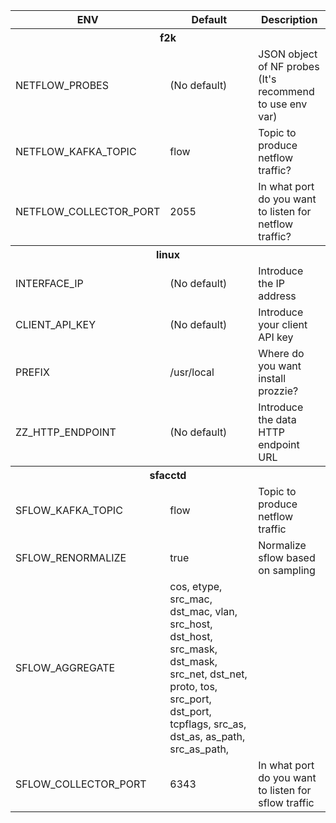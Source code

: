 <table><tr><th>ENV</th><th>Default</th><th>Description</th></tr>
<tr><th colspan="3" align="center">f2k</th></tr>
<tr><td>NETFLOW_PROBES</td><td>(No default)</td><td>JSON object of NF probes (It's recommend to use env var) </td></tr>
<tr><td>NETFLOW_KAFKA_TOPIC</td><td>flow</td><td>Topic to produce netflow traffic? </td></tr>
<tr><td>NETFLOW_COLLECTOR_PORT</td><td>2055</td><td>In what port do you want to listen for netflow traffic? </td></tr>
<tr><th colspan="3" align="center">linux</th></tr>
<tr><td>INTERFACE_IP</td><td>(No default)</td><td>Introduce the IP address</td></tr>
<tr><td>CLIENT_API_KEY</td><td>(No default)</td><td>Introduce your client API key</td></tr>
<tr><td>PREFIX</td><td>/usr/local</td><td>Where do you want install prozzie?</td></tr>
<tr><td>ZZ_HTTP_ENDPOINT</td><td>(No default)</td><td>Introduce the data HTTP endpoint URL</td></tr>
<tr><th colspan="3" align="center">sfacctd</th></tr>
<tr><td>SFLOW_KAFKA_TOPIC</td><td>flow</td><td>Topic to produce netflow traffic</td></tr>
<tr><td>SFLOW_RENORMALIZE</td><td>true</td><td>Normalize sflow based on sampling</td></tr>
<tr><td>SFLOW_AGGREGATE</td><td>cos, etype, src_mac, dst_mac, vlan, src_host, 	dst_host, src_mask, dst_mask, src_net, dst_net, proto, tos, src_port, 	dst_port, tcpflags, src_as, dst_as, as_path, src_as_path,</td><td></td></tr>
<tr><td>SFLOW_COLLECTOR_PORT</td><td>6343</td><td>In what port do you want to listen for sflow traffic</td></tr>
</table>
